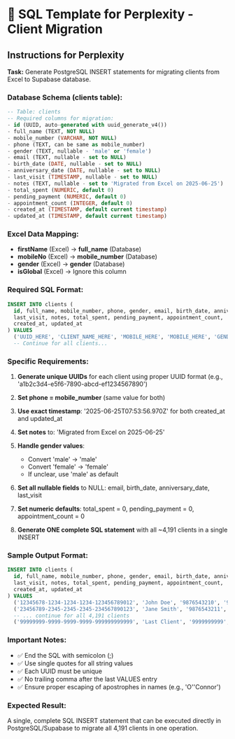 # 🎯 SQL Template for Perplexity - Client Migration

## Instructions for Perplexity

**Task:** Generate PostgreSQL INSERT statements for migrating clients from Excel to Supabase database.

### Database Schema (clients table):
```sql
-- Table: clients
-- Required columns for migration:
- id (UUID, auto-generated with uuid_generate_v4())
- full_name (TEXT, NOT NULL) 
- mobile_number (VARCHAR, NOT NULL)
- phone (TEXT, can be same as mobile_number)
- gender (TEXT, nullable - 'male' or 'female')
- email (TEXT, nullable - set to NULL)
- birth_date (DATE, nullable - set to NULL) 
- anniversary_date (DATE, nullable - set to NULL)
- last_visit (TIMESTAMP, nullable - set to NULL)
- notes (TEXT, nullable - set to 'Migrated from Excel on 2025-06-25')
- total_spent (NUMERIC, default 0)
- pending_payment (NUMERIC, default 0) 
- appointment_count (INTEGER, default 0)
- created_at (TIMESTAMP, default current timestamp)
- updated_at (TIMESTAMP, default current timestamp)
```

### Excel Data Mapping:
- **firstName** (Excel) → **full_name** (Database)
- **mobileNo** (Excel) → **mobile_number** (Database) 
- **gender** (Excel) → **gender** (Database)
- **isGlobal** (Excel) → Ignore this column

### Required SQL Format:

```sql
INSERT INTO clients (
  id, full_name, mobile_number, phone, gender, email, birth_date, anniversary_date,
  last_visit, notes, total_spent, pending_payment, appointment_count,
  created_at, updated_at
) VALUES
  ('UUID_HERE', 'CLIENT_NAME_HERE', 'MOBILE_HERE', 'MOBILE_HERE', 'GENDER_HERE', NULL, NULL, NULL, NULL, 'Migrated from Excel on 2025-06-25', 0, 0, 0, '2025-06-25T07:53:56.970Z', '2025-06-25T07:53:56.970Z'),
  -- Continue for all clients...
```

### Specific Requirements:

1. **Generate unique UUIDs** for each client using proper UUID format (e.g., 'a1b2c3d4-e5f6-7890-abcd-ef1234567890')

2. **Set phone = mobile_number** (same value for both)

3. **Use exact timestamp**: '2025-06-25T07:53:56.970Z' for both created_at and updated_at

4. **Set notes** to: 'Migrated from Excel on 2025-06-25'

5. **Handle gender values**: 
   - Convert 'male' → 'male'
   - Convert 'female' → 'female' 
   - If unclear, use 'male' as default

6. **Set all nullable fields** to NULL: email, birth_date, anniversary_date, last_visit

7. **Set numeric defaults**: total_spent = 0, pending_payment = 0, appointment_count = 0

8. **Generate ONE complete SQL statement** with all ~4,191 clients in a single INSERT

### Sample Output Format:
```sql
INSERT INTO clients (
  id, full_name, mobile_number, phone, gender, email, birth_date, anniversary_date,
  last_visit, notes, total_spent, pending_payment, appointment_count,
  created_at, updated_at
) VALUES
  ('12345678-1234-1234-1234-123456789012', 'John Doe', '9876543210', '9876543210', 'male', NULL, NULL, NULL, NULL, 'Migrated from Excel on 2025-06-25', 0, 0, 0, '2025-06-25T07:53:56.970Z', '2025-06-25T07:53:56.970Z'),
  ('23456789-2345-2345-2345-234567890123', 'Jane Smith', '9876543211', '9876543211', 'female', NULL, NULL, NULL, NULL, 'Migrated from Excel on 2025-06-25', 0, 0, 0, '2025-06-25T07:53:56.970Z', '2025-06-25T07:53:56.970Z'),
  -- ... continue for all 4,191 clients
  ('99999999-9999-9999-9999-999999999999', 'Last Client', '9999999999', '9999999999', 'female', NULL, NULL, NULL, NULL, 'Migrated from Excel on 2025-06-25', 0, 0, 0, '2025-06-25T07:53:56.970Z', '2025-06-25T07:53:56.970Z');
```

### Important Notes:
- ✅ End the SQL with semicolon (;)
- ✅ Use single quotes for all string values
- ✅ Each UUID must be unique
- ✅ No trailing comma after the last VALUES entry
- ✅ Ensure proper escaping of apostrophes in names (e.g., 'O''Connor')

### Expected Result:
A single, complete SQL INSERT statement that can be executed directly in PostgreSQL/Supabase to migrate all 4,191 clients in one operation. 